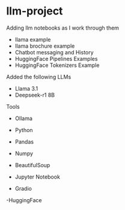 # llm-project


Adding llm notebooks as I work through them
 - llama example
 - llama brochure example
 - Chatbot messaging and History
 - HuggingFace Pipelines Examples
 - HuggingFace Tokenizers Example

Added the following LLMs
- Llama 3.1
- Deepseek-r1 8B



Tools
- Ollama
- Python
 - Pandas
 - Numpy
 - BeautifulSoup

- Jupyter Notebook
- Gradio

-HuggingFace
